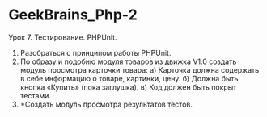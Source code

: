 # GeekBrains_Php-2
Урок 7. Тестирование. PHPUnit.
1. Разобраться с принципом работы PHPUnit.
2. По образу и подобию модуля товаров из движка V1.0 создать модуль просмотра карточки товара:
а) Карточка должна содержать в себе информацию о товаре, картинки, цену.
б) Должна быть кнопка «Купить» (пока заглушка).
в) Код должен быть покрыт тестами.
3. *Создать модуль просмотра результатов тестов.
